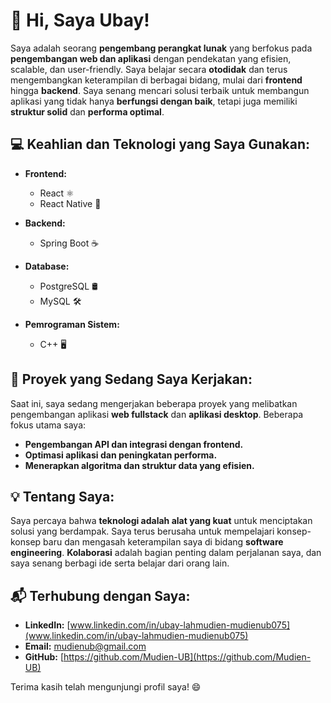 # 👋 Hi, Saya Ubay!

Saya adalah seorang **pengembang perangkat lunak** yang berfokus pada **pengembangan web dan aplikasi** dengan pendekatan yang efisien, scalable, dan user-friendly. Saya belajar secara **otodidak** dan terus mengembangkan keterampilan di berbagai bidang, mulai dari **frontend** hingga **backend**. Saya senang mencari solusi terbaik untuk membangun aplikasi yang tidak hanya **berfungsi dengan baik**, tetapi juga memiliki **struktur solid** dan **performa optimal**.

## 💻 Keahlian dan Teknologi yang Saya Gunakan:

- **Frontend:**
  - React ⚛️
  - React Native 📱
  
- **Backend:**
  - Spring Boot ☕
  
- **Database:**
  - PostgreSQL 🛢️
  - MySQL 🛠️

- **Pemrograman Sistem:**
  - C++ 🖥️

## 🚀 Proyek yang Sedang Saya Kerjakan:
Saat ini, saya sedang mengerjakan beberapa proyek yang melibatkan pengembangan aplikasi **web fullstack** dan **aplikasi desktop**. Beberapa fokus utama saya:
- **Pengembangan API dan integrasi dengan frontend.**
- **Optimasi aplikasi dan peningkatan performa.**
- **Menerapkan algoritma dan struktur data yang efisien.**

## 💡 Tentang Saya:
Saya percaya bahwa **teknologi adalah alat yang kuat** untuk menciptakan solusi yang berdampak. Saya terus berusaha untuk mempelajari konsep-konsep baru dan mengasah keterampilan saya di bidang **software engineering**. **Kolaborasi** adalah bagian penting dalam perjalanan saya, dan saya senang berbagi ide serta belajar dari orang lain.

## 📬 Terhubung dengan Saya:
- **LinkedIn:** [www.linkedin.com/in/ubay-lahmudien-mudienub075](www.linkedin.com/in/ubay-lahmudien-mudienub075)
- **Email:** mudienub@gmail.com
- **GitHub:** [https://github.com/Mudien-UB](https://github.com/Mudien-UB)

Terima kasih telah mengunjungi profil saya! 😄
